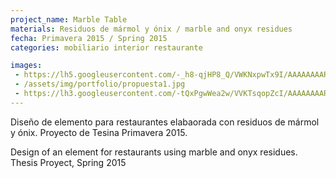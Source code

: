 ```yaml
---
project_name: Marble Table
materials: Residuos de mármol y ónix / marble and onyx residues
fecha: Primavera 2015 / Spring 2015
categories: mobiliario interior restaurante

images:
 - https://lh5.googleusercontent.com/-_h8-qjHP8_Q/VWKNxpwTx9I/AAAAAAAAR2o/KWzCowi8Zpc/w769-h577-no/mesa%2B2.jpg
 - /assets/img/portfolio/propuesta1.jpg
 - https://lh3.googleusercontent.com/-tQxPgwWea2w/VVKTsqopZcI/AAAAAAAARhE/kMNuTlxNBWo/w385-h577-no/IMG_4974.JPG
---
```

Diseño de elemento para restaurantes elabaorada con residuos de mármol y ónix. Proyecto de Tesina Primavera 2015.


Design of an element for restaurants using marble and onyx residues. Thesis Proyect, Spring 2015
